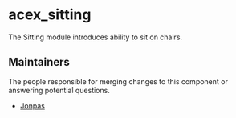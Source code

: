 acex_sitting
===============

The Sitting module introduces ability to sit on chairs.


## Maintainers

The people responsible for merging changes to this component or answering potential questions.

- [Jonpas](https://github.com/jonpas)
